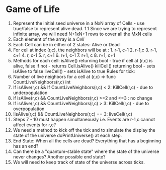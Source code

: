 # Game of Life

1. Represent the initial seed universe in a NxN array of Cells - use true/false to represent alive dead.
1.1 Since we are trying to represent infinite array, we will need N+1xN+1 rows to cover all the MxN cells
2. Each element of the array is a *Cell*
3. Each Cell can be in either of 2 states: Alive or Dead
4. For cell at index (r,c), the neighbors will be at :
		1. r-1, c-1
		2. r-1,c
		3. r-1, c+1
		4. r, c-1
		5. r, c+1
		6. r+1, c-1
		7. r+1, c
		8. r+1, c+1
5. Methods for each cell:
isAlive() returning bool - true if cell at (r,c) is alive, false if not - returns Cell.isAlive()
killCell() returning bool - sets isAlive to false
liveCell() - sets isAlive to true
Rules for tick:
6. Number of live neighbors for a cell at (r,c) => func CountLiveNeighbors(r,c) int
7. If isAlive(r,c) && If CountLiveNeighbors(r,c) < 2:
	KillCell(r,c) - due to underpopulation
8. if isAlive(r,c) && CountLiveNeighbors(r,c) >=2 and <=3 : no change
9. If isAlive(r,c) && CountLiveNeighbors(r,c) > 3:
	KillCell(r,c) - due to overpopulation
10. !isAlive(r,c) && CountLiveNeighbors(r,c) == 3: liveCell(r,c)
11. Steps 7 - 10 must happen simultaneously i.e. Events are r-1,c cannot affect events for r,c?
12. We need a method to kick off the tick and to simulate the display the state of the universe doPrintUniverse() at each step.
13. End State: When all the cells are dead? Everything that has a beginning has an end?
14. Can there be a "quantum-stable state" where the state of the universe never changes? Another possible end state?
15. We will need to keep track of state of the universe across ticks.
